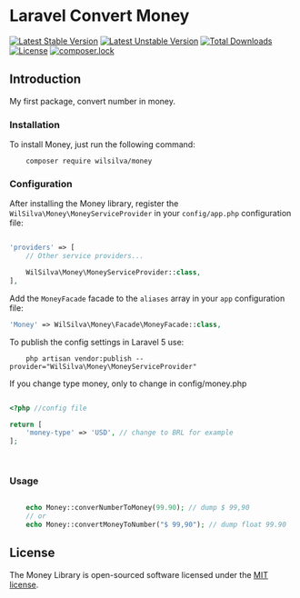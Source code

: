 # Laravel Convert Money

[![Latest Stable Version](https://poser.pugx.org/wilsilva/money/v/stable)](https://packagist.org/packages/wilsilva/money)
[![Latest Unstable Version](https://poser.pugx.org/wilsilva/money/v/unstable)](https://packagist.org/packages/wilsilva/money)
[![Total Downloads](https://poser.pugx.org/wilsilva/money/downloads)](https://packagist.org/packages/wilsilva/money)
[![License](https://poser.pugx.org/wilsilva/money/license)](https://packagist.org/packages/wilsilva/money)
[![composer.lock](https://poser.pugx.org/wilsilva/money/composerlock)](https://packagist.org/packages/wilsilva/money)

## Introduction

My first package, convert number in money.

### Installation

To install Money, just run the following command:

```
	composer require wilsilva/money

```

### Configuration

After installing the Money library, register the `WilSilva\Money\MoneyServiceProvider` in your `config/app.php` configuration file:

```php

'providers' => [
    // Other service providers...

    WilSilva\Money\MoneyServiceProvider::class,
],
```

Add the `MoneyFacade` facade to the `aliases` array in your `app` configuration file:


```php
'Money' => WilSilva\Money\Facade\MoneyFacade::class,
```

To publish the config settings in Laravel 5 use:

```
	php artisan vendor:publish --provider="WilSilva\Money\MoneyServiceProvider"
```

If you change type money, only to change in config/money.php

```php

<?php //config file

return [
	'money-type' => 'USD', // change to BRL for example
];

	

```

### Usage


```php

	echo Money::converNumberToMoney(99.90); // dump $ 99,90
	// or
	echo Money::convertMoneyToNumber("$ 99,90"); // dump float 99.90

```

## License

The Money Library is open-sourced software licensed under the [MIT license](http://opensource.org/licenses/MIT).
